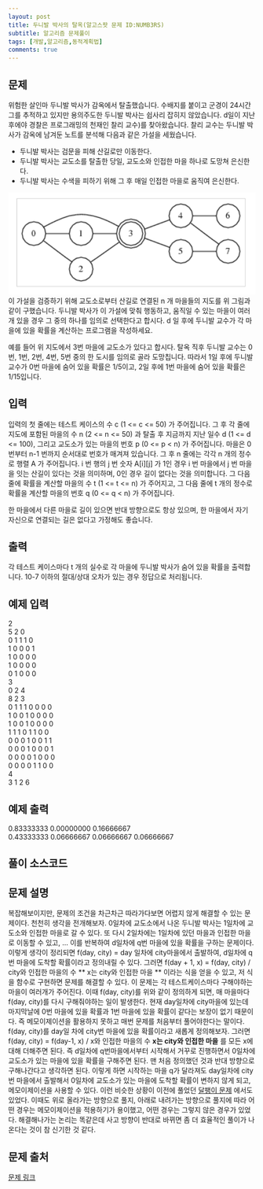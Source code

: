 ```yaml
---
layout: post
title: 두니발 박사의 탈옥(알고스팟 문제 ID:NUMB3RS)
subtitle: 알고리즘 문제풀이
tags: [개발,알고리즘,동적계획법]
comments: true
---    
```


## 문제
위험한 살인마 두니발 박사가 감옥에서 탈출했습니다. 수배지를 붙이고 군경이 24시간 그를 추적하고 있지만 용의주도한 두니발 박사는 쉽사리 잡히지 않았습니다. d일이 지난 후에야 경찰은 프로그래밍의 천재인 찰리 교수)를 찾아왔습니다. 찰리 교수는 두니발 박사가 감옥에 남겨둔 노트를 분석해 다음과 같은 가설을 세웠습니다.

*    두니발 박사는 검문을 피해 산길로만 이동한다.  
*   두니발 박사는 교도소를 탈출한 당일, 교도소와 인접한 마을 하나로 도망쳐 은신한다.  
*    두니발 박사는 수색을 피하기 위해 그 후 매일 인접한 마을로 움직여 은신한다.  

![poly](/assets/img/map.png)  
이 가설을 검증하기 위해 교도소로부터 산길로 연결된 n 개 마을들의 지도를 위 그림과 같이 구했습니다. 두니발 박사가 이 가설에 맞춰 행동하고, 움직일 수 있는 마을이 여러 개 있을 경우 그 중의 하나를 임의로 선택한다고 합시다. d 일 후에 두니발 교수가 각 마을에 있을 확률을 계산하는 프로그램을 작성하세요.

예를 들어 위 지도에서 3번 마을에 교도소가 있다고 합시다. 탈옥 직후 두니발 교수는 0번, 1번, 2번, 4번, 5번 중의 한 도시를 임의로 골라 도망칩니다. 따라서 1일 후에 두니발 교수가 0번 마을에 숨어 있을 확률은 1/5이고, 2일 후에 1번 마을에 숨어 있을 확률은 1/15입니다.
## 입력
입력의 첫 줄에는 테스트 케이스의 수 c (1 <= c <= 50) 가 주어집니다. 그 후 각 줄에 지도에 포함된 마을의 수 n (2 <= n <= 50) 과 탈출 후 지금까지 지난 일수 d (1 <= d <= 100), 그리고 교도소가 있는 마을의 번호 p (0 <= p < n) 가 주어집니다. 마을은 0번부터 n-1 번까지 순서대로 번호가 매겨져 있습니다. 그 후 n 줄에는 각각 n 개의 정수로 행렬 A 가 주어집니다. i 번 행의 j 번 숫자 A[i][j] 가 1인 경우 i 번 마을에서 j 번 마을을 잇는 산길이 있다는 것을 의미하며, 0인 경우 길이 없다는 것을 의미합니다. 그 다음 줄에 확률을 계산할 마을의 수 t (1 <= t <= n) 가 주어지고, 그 다음 줄에 t 개의 정수로 확률을 계산할 마을의 번호 q (0 <= q < n) 가 주어집니다.

한 마을에서 다른 마을로 길이 있으면 반대 방향으로도 항상 있으며, 한 마을에서 자기 자신으로 연결되는 길은 없다고 가정해도 좋습니다.
## 출력
각 테스트 케이스마다 t 개의 실수로 각 마을에 두니발 박사가 숨어 있을 확률을 출력합니다. 10-7 이하의 절대/상대 오차가 있는 경우 정답으로 처리됩니다.
## 예제 입력
2  
5 2 0  
0 1 1 1 0  
1 0 0 0 1  
1 0 0 0 0  
1 0 0 0 0  
0 1 0 0 0  
3  
0 2 4  
8 2 3  
0 1 1 1 0 0 0 0  
1 0 0 1 0 0 0 0  
1 0 0 1 0 0 0 0  
1 1 1 0 1 1 0 0  
0 0 0 1 0 0 1 1  
0 0 0 1 0 0 0 1  
0 0 0 0 1 0 0 0  
0 0 0 0 1 1 0 0  
4  
3 1 2 6  
## 예제 출력
0.83333333 0.00000000 0.16666667  
0.43333333 0.06666667 0.06666667 0.06666667  
## 풀이 소스코드  
<script src="https://gist.github.com/overflow218/335966a69856fe801e65077912cf1b55.js"></script>

## 문제 설명
복잡해보이지만, 문제의 조건을 차근차근 따라가다보면 어렵지 않게 해결할 수 있는 문제이다. 천천히 생각을 전개해보자. 0일차에 교도소에서 나온 두니발 박사는 1일차에 교도소와 인접한 마을로 갈 수 있다. 또 다시 2일차에는 1일차에 있던 마을과 인접한 마을로 이동할 수 있고, ... 이를 반복하여 d일차에 q번 마을에 있을 확률을 구하는 문제이다. 이렇게 생각이 정리되면 f(day, city) = day 일차에 city마을에서 출발하여, d일차에 q번 마을에 도착할 확률이라고 정의내릴 수 있다. 그러면 f(day + 1, x) = f(day, city) / city와 인접한 마을의 수 ** x는 city와 인접한 마을 ** 이라는 식을 얻을 수 있고, 저 식을 함수로 구현하면 문제를 해결할 수 있다. 이 문제는 각 테스트케이스마다 구해야하는 마을이 여러개가 주어진다. 이때 f(day, city)를 위와 같이 정의하게 되면, 매 마을마다 f(day, city)를 다시 구해줘야하는 일이 발생한다. 현재 day일차에 city마을에 있는데 마지막날에 0번 마을에 있을 확률과 1번 마을에 있을 확률이 같다는 보장이 없기 때문이다. 즉 메모이제이션을 활용하지 못하고 매번 문제를 처음부터 풀어야한다는 말이다. f(day, city)를 day일 차에 city번 마을에 있을 확률이라고 새롭게 정의해보자. 그러면 f(day, city) = f(day-1, x) / x와 인접한 마을의 수  **x는 city와 인접한 마을**  를 모든 x에 대해 더해주면 된다. 즉 d일차에 q번마을에서부터 시작해서 거꾸로 진행하면서 0일차에 교도소가 있는 마을에 있을 확률을 구해주면 된다. 맨 처음 정의했던 것과 반대 방향으로 구해나간다고 생각하면 된다. 이렇게 하면 시작하는 마을 q가 달라져도 day일차에 city번 마을에서 출발해서 0일차에 교도소가 있는 마을에 도착할 확률이 변하지 않게 되고, 메모이제이션을 사용할 수 있다. 이런 비슷한 상황이 이전에 풀었던 <a href = "https://overflow218.github.io/2021-08-09-post-1"> 달팽이 문제</a> 에서도 있었다. 이때도 위로 올라가는 방향으로 풀지, 아래로 내려가는 방향으로 풀지에 따라 어떤 경우는 메모이제이션을 적용하기가 용이했고, 어떤 경우는 그렇지 않은 경우가 있었다. 해결해나가는 논리는 똑같은데 사고 방향이 반대로 바뀌면 좀 더 효율적인 풀이가 나온다는 것이 참 신기한 것 같다. 
 
## 문제 출처  
<a href="https://www.algospot.com/judge/problem/read/NUMB3RS"> 문제 링크 </a>
